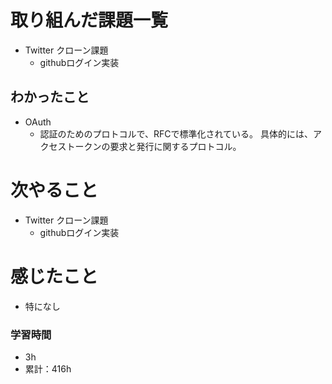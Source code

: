 # 取り組んだ課題一覧

- Twitter クローン課題 
    - githubログイン実装

## わかったこと

- OAuth
    - 認証のためのプロトコルで、RFCで標準化されている。 具体的には、アクセストークンの要求と発行に関するプロトコル。

# 次やること

- Twitter クローン課題 
    - githubログイン実装


# 感じたこと

- 特になし

### 学習時間

- 3h
- 累計：416h
